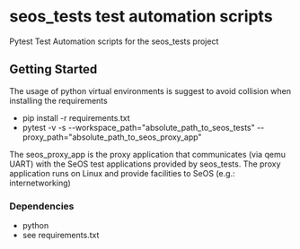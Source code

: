 # seos\_tests test automation scripts

Pytest Test Automation scripts for the seos\_tests project

## Getting Started

The usage of python virtual environments is suggest to avoid collision when installing the requirements

* pip install -r requirements.txt
* pytest -v -s --workspace\_path="absolute\_path\_to\_seos\_tests" --proxy\_path="absolute\_path\_to\_seos\_proxy\_app"

The seos\_proxy\_app is the proxy application that communicates (via qemu UART) with the SeOS test applications provided by seos\_tests. The proxy application runs on Linux and provide facilities to SeOS (e.g.: internetworking)

### Dependencies

* python
* see requirements.txt

